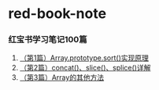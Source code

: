 # red-book-note

### 红宝书学习笔记100篇
1. [（第1篇）Array.prototype.sort()实现原理](https://github.com/Willworkgogogo/red-book-note/issues/1)
1. [（第2篇）concat()、slice()、splice()详解](https://github.com/Willworkgogogo/red-book-note/issues/2)
1. [（第3篇）Array的其他方法](https://github.com/Willworkgogogo/red-book-note/issues/3)
